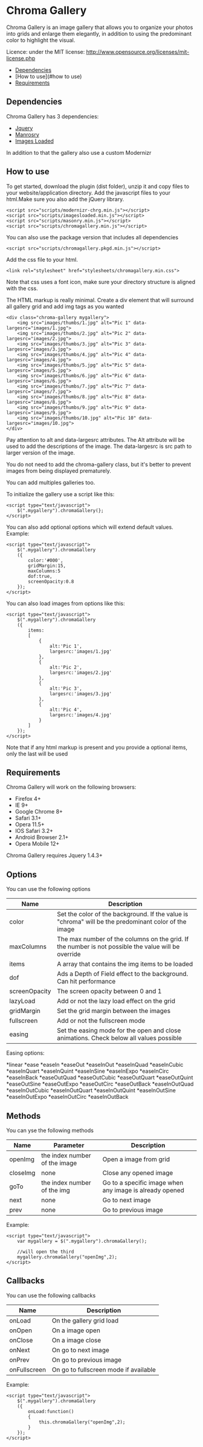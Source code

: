 Chroma Gallery
==============

Chroma Gallery is an image gallery that allows you to organize your photos into grids and enlarge them elegantly, 
in addition to using the predominant color to highlight the visual.

Licence: under the MIT license: http://www.opensource.org/licenses/mit-license.php

- [Dependencies](#dependencies)
- [How to use](#how to use)
- [Requirements](#requirements)

## Dependencies

Chroma Gallery has 3 dependencies:

*   [Jquery](https://jquery.com)
*   [Manrosry](http://masonry.desandro.com)
*   [Images Loaded](http://imagesloaded.desandro.com)

In addition to that the gallery also use a custom Modernizr

## How to use

To get started, download the plugin (dist folder), unzip it and copy files to your website/application directory.
Add the javascript files to your html.Make sure you also add the jQuery library.

    <script src="scripts/modernizr-chrg.min.js"></script>
    <script src="scripts/imagesloaded.min.js"></script>
    <script src="scripts/masonry.min.js"></script>
    <script src="scripts/chromagallery.min.js"></script>

You can also use the package version that includes all dependencies

    <script src="scripts/chromagallery.pkgd.min.js"></script>

Add the css file to your html.

    <link rel="stylesheet" href="stylesheets/chromagallery.min.css">

Note that css uses a font icon, make sure your directory structure is aligned with the css.

The HTML markup is really minimal. Create a div element that will surround all gallery grid and add img tags as
you wanted

    <div class="chroma-gallery mygallery">
        <img src="images/thumbs/1.jpg" alt="Pic 1" data-largesrc="images/1.jpg">
        <img src="images/thumbs/2.jpg" alt="Pic 2" data-largesrc="images/2.jpg">
        <img src="images/thumbs/3.jpg" alt="Pic 3" data-largesrc="images/3.jpg">
        <img src="images/thumbs/4.jpg" alt="Pic 4" data-largesrc="images/4.jpg">
        <img src="images/thumbs/5.jpg" alt="Pic 5" data-largesrc="images/5.jpg">
        <img src="images/thumbs/6.jpg" alt="Pic 6" data-largesrc="images/6.jpg">
        <img src="images/thumbs/7.jpg" alt="Pic 7" data-largesrc="images/7.jpg">
        <img src="images/thumbs/8.jpg" alt="Pic 8" data-largesrc="images/8.jpg">
        <img src="images/thumbs/9.jpg" alt="Pic 9" data-largesrc="images/9.jpg">
        <img src="images/thumbs/10.jpg" alt="Pic 10" data-largesrc="images/10.jpg">
    </div>

Pay attention to alt and data-largesrc attributes. The Alt attribute will be used to add the
descriptions of the image. The data-largesrc is src path to larger version of the image.

You do not need to add the chroma-gallery class, but it's better to prevent images from being displayed prematurely.

You can add multiples galleries too.

To initialize the gallery use a script like this:

    <script type="text/javascript">
        $(".mygallery").chromaGallery(};
    </script>

You can also add optional options which will extend default values. Example:

    <script type="text/javascript">
        $(".mygallery").chromaGallery
        ({
            color:'#000',
            gridMargin:15,
            maxColumns:5
            dof:true,
            screenOpacity:0.8
        });
    </script>

You can also load images from options like this:

    <script type="text/javascript">
        $(".mygallery").chromaGallery
        ({
            items:
            [
                {
                    alt:'Pic 1',
                    largesrc:'images/1.jpg'    
                },
                {
                    alt:'Pic 2',
                    largesrc:'images/2.jpg'    
                },
                {
                    alt:'Pic 3',
                    largesrc:'images/3.jpg'    
                },
                {
                    alt:'Pic 4',
                    largesrc:'images/4.jpg'    
                }
            ]
        });
    </script>

Note that if any html markup is present and you provide a optional items, only the last will be used

## Requirements

Chroma Gallery will work on the following browsers:

*   Firefox 4+
*   IE 9+
*   Google Chrome 8+
*   Safari 3.1+
*   Opera 11.5+
*   IOS Safari 3.2+
*   Android Browser 2.1+
*   Opera Mobile 12+

Chroma Gallery requires Jquery 1.4.3+ 

## Options

You can use the following options

Name | Description
------------ | -------------
color | Set the color of the background. If the value is "chroma" will be the predominant color of the image
maxColumns | The max number of the columns on the grid. If the number is not possible the value will be override
items | A array that contains the img items to be loaded
dof | Ads a Depth of Field effect to the background. Can hit performance
screenOpacity | The screen opacity between 0 and 1
lazyLoad | Add or not the lazy load effect on the grid
gridMargin | Set the grid margin between the images
fullscreen | Add or not the fullscreen mode
easing | Set the easing mode for the open and close animations. Check below all values possible

Easing options:

*linear
*ease
*easeIn
*easeOut
*easeInOut
*easeInQuad
*easeInCubic
*easeInQuart
*easeInQuint
*easeInSine
*easeInExpo
*easeInCirc
*easeInBack
*easeOutQuad
*easeOutCubic
*easeOutQuart
*easeOutQuint
*easeOutSine
*easeOutExpo
*easeOutCirc
*easeOutBack
*easeInOutQuad
*easeInOutCubic
*easeInOutQuart
*easeInOutQuint
*easeInOutSine
*easeInOutExpo
*easeInOutCirc
*easeInOutBack

## Methods

You can yse the following methods

Name | Parameter | Description
------------ | ------------- | ------------
openImg | the index number of the image | Open a image from grid
closeImg | none | Close any opened image
goTo | the index number of the img | Go to a specific image when any image is already opened
next | none | Go to next image
prev | none | Go to previous image

Example:

    <script type="text/javascript">
        var mygallery = $(".mygallery").chromaGallery();

        //will open the third
        mygallery.chromaGallery("openImg",2);
    </script>

## Callbacks

You can use the following callbacks

Name | Description
------------ | -------------
onLoad | On the gallery grid load
onOpen | On a image open
onClose | On a image close
onNext | On go to next image
onPrev | On go to previous image
onFullscreen | On go to fullscreen mode if available

Example:

    <script type="text/javascript">
        $(".mygallery").chromaGallery
        ({
            onLoad:function()
            {
                this.chromaGallery("openImg",2);
            }
        });
    </script>